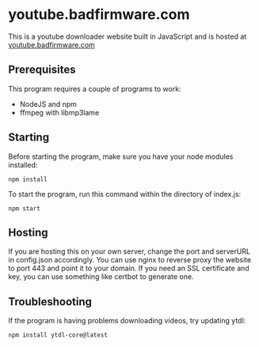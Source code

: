# youtube.badfirmware.com
This is a youtube downloader website built in JavaScript and is hosted at [youtube.badfirmware.com](https://youtube.badfirmware.com/)

## Prerequisites
This program requires a couple of programs to work:
- NodeJS and npm
- ffmpeg with libmp3lame

## Starting
Before starting the program, make sure you have your node modules installed:
```
npm install
```
To start the program, run this command within the directory of index.js:
```
npm start
```
## Hosting
If you are hosting this on your own server, change the port and serverURL in config.json accordingly. You can use nginx to reverse proxy the website to port 443 and point it to your domain. If you need an SSL certificate and key, you can use something like certbot to generate one.

## Troubleshooting
If the program is having problems downloading videos, try updating ytdl:
```
npm install ytdl-core@latest
```
